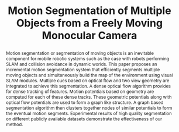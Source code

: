 ---
layout: project-page-new
title: "Motion Segmentation of Multiple Objects from a Freely Moving Monocular Camera"
authors:
  - name: Rahul Kumar Namdev
    sup: #
  - name: Abhijit Kundu
    sup: #
  - name: K. Madhava Krishna
    sup: #
  - name: C.V. Jawahar
    sup: #
affiliations:
  - name: IIIT Hyderabad, India
    link: https://robotics.iiit.ac.in
    sup: #
permalink: /publications/2012/Namdev_Motion-Segmentation/
abstract: "Motion segmentation or segmentation of moving objects is an inevitable component for mobile robotic systems such as the case with robots performing SLAM and collision avoidance in dynamic worlds. This paper proposes an incremental motion segmentation system that efficiently segments multiple moving objects and simultaneously build the map of the environment using visual SLAM modules. Multiple cues based on optical flow and two view geometry are integrated to achieve this segmentation. A dense optical flow algorithm provides for dense tracking of features. Motion potentials based on geometry are computed for each of these dense tracks. These geometric potentials along with optical flow potentials are used to form a graph like structure. A graph based  segmentation algorithm then clusters together nodes of similar potentials to form the eventual motion segments. Experimental results of high quality segmentation on different publicly available
datasets demonstrate the effectiveness of our method."
paper: https://robotics.iiit.ac.in/uploads/Main/Publications/namdev_etal_icra2012.pdf
# iframe: https://www.youtube.com/embed/jhjskX4FQwA

---